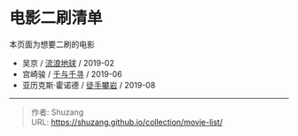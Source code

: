 # 电影二刷清单


本页面为想要二刷的电影

- 吴京 / [流浪地球](https://movie.douban.com/subject/26266893/) / 2019-02
- 宫崎骏 / [千与千寻](https://movie.douban.com/subject/1291561/) / 2019-06
- 亚历克斯·霍诺德 / [徒手攀岩](https://movie.douban.com/subject/30167509/) / 2019-08



---

> 作者: Shuzang  
> URL: https://shuzang.github.io/collection/movie-list/  

